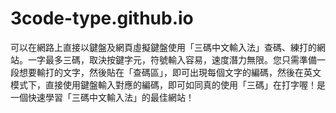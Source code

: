 # 3code-type.github.io
可以在網路上直接以鍵盤及網頁虛擬鍵盤使用「三碼中文輸入法」查碼、練打的網站。一字最多三碼，取決按鍵字元，符號輸入容易，速度潛力無限。您只需準備一段想要輸打的文字，然後貼在「查碼區」，即可出現每個文字的編碼，然後在英文模式下，直接使用鍵盤輸入對應的編碼，即可如同真的使用「三碼」在打字喔！是一個快速學習「三碼中文輸入法」的最佳網站！
